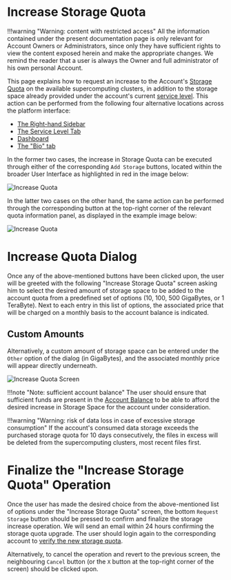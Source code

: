 # Increase Storage Quota

!!!warning "Warning: content with restricted access"
    All the information contained under the present documentation page is only relevant for Account Owners or Administrators, since only they have sufficient rights to view the content exposed herein and make the appropriate changes. We remind the reader that a user is always the Owner and full administrator of his own personal Account.

This page explains how to request an increase to the Account's [Storage Quota](../quota.md) on the available supercomputing clusters, in addition to the storage space already provided under the account's current [service level](/pricing/service-levels.md). This action can be performed from the following four alternative locations across the platform interface:


- [The Right-hand Sidebar](/ui/universal/right-sidebar.md)
- [The Service Level Tab](../ui/service-level.md)
- [Dashboard](/ui/dashboard.md)
- [The "Bio" tab](../ui/bio.md)

In the former two cases, the increase in Storage Quota can be executed through either of the corresponding `Add Storage` buttons, located within the broader User Interface as highlighted in red in the image below:

![Increase Quota](/images/increase-quota.png "Increase Quota")


In the latter two cases on the other hand, the same action can be performed through the corresponding button <i class="zmdi zmdi-plus zmdi-hc-border"></i> at the top-right corner of the relevant quota information panel, as displayed in the example image below:

![Increase Quota](/images/storage-quota-action.png "Increase Quota")

# Increase Quota Dialog

Once any of the above-mentioned buttons have been clicked upon, the user will be greeted with the following "Increase Storage Quota" screen asking him to select the desired amount of storage space to be added to the account quota from a predefined set of options (10, 100, 500 GigaBytes, or 1 TeraByte). Next to each entry in this list of options, the associated price that will be charged on a monthly basis to the account balance is indicated. 

## Custom Amounts

Alternatively, a custom amount of storage space can be entered under the `Other` option of the dialog (in GigaBytes), and the associated monthly price will appear directly underneath. 

![Increase Quota Screen](/images/increase-quota-screen.png "Increase Quota Screen")


!!!note "Note: sufficient account balance"
    The user should ensure that sufficient funds are present in the [Account Balance](increase-balance.md) to be able to afford the desired increase in Storage Space for the account under consideration.

!!!warning "Warning: risk of data loss in case of excessive storage consumption"
    If the account's consumed data storage exceeds the purchased storage quota for 10 days consecutively, the files in excess will be deleted from the supercomputing clusters, most recent files first.


# Finalize the "Increase Storage Quota" Operation

Once the user has made the desired choice from the above-mentioned list of options under the "Increase Storage Quota" screen, the bottom `Request Storage` button should be pressed to confirm and finalize the storage increase operation. We will send an email within 24 hours confirming the storage quota upgrade. The user should login again to the corresponding account to [verify the new storage quota](check-balance-quota.md).

Alternatively, to cancel the operation and revert to the previous screen, the neighbouring `Cancel` button (or the `X` button at the top-right corner of the screen) should be clicked upon. 
